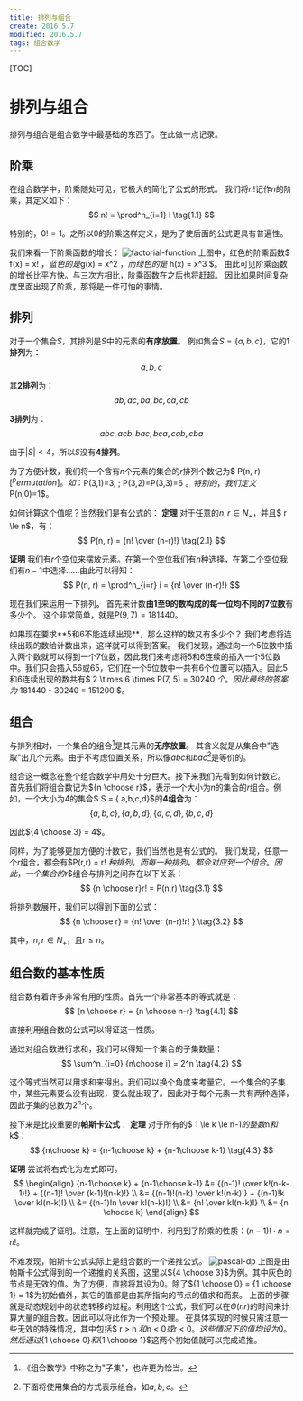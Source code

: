```yaml
---
title: 排列与组合
create: 2016.5.7
modified: 2016.5.7
tags: 组合数学
---
```

[TOC]
# 排列与组合
排列与组合是组合数学中最基础的东西了。在此做一点记录。

## 阶乘
在组合数学中，阶乘随处可见，它极大的简化了公式的形式。
我们将$n!$记作$n$的阶乘，其定义如下：
$$ n! = \prod^n_{i=1} i \tag{1.1} $$

特别的，$0! = 1$。之所以$0$的阶乘这样定义，是为了使后面的公式更具有普遍性。

我们来看一下阶乘函数的增长：
![factorial-function](http://git.oschina.net/riteme/blogimg/raw/master/permutation-and-combination/factorial.png)
上图中，红色的阶乘函数$ f(x) = x! $，蓝色的是$g(x) = x^2 $，而绿色的是$ h(x) = x^3 $。
由此可见阶乘函数的增长比平方快。与三次方相比，阶乘函数在之后也将赶超。
因此如果时间复杂度里面出现了阶乘，那将是一件可怕的事情。

## 排列
对于一个集合$S$，其排列是$S$中的元素的**有序放置**。
例如集合$S = \{ a, b, c \}$，它的**1排列**为：
$$ a, b, c $$

其**2排列**为：
$$ ab, ac, ba, bc, ca, cb $$

**3排列**为：
$$ abc, acb, bac, bca, cab, cba $$

由于$|S| < 4$，所以$S$没有**4排列**。

为了方便计数，我们将一个含有$n$个元素的集合的$r$排列个数记为$ P(n, r) $[^permutation]。
如：$P(3,1)=3, \; P(3,2)=P(3,3)=6 $。
特别的，我们定义$P(n,0)=1$。
[^permutation]: 当然也可记作$_nP_r$或$P^n_r$。

如何计算这个值呢？当然我们是有公式的：
**定理** 对于任意的$n, r \in N_+$，并且$ r \le n$，有：
$$ P(n, r) = {n! \over (n-r)!} \tag{2.1} $$

**证明** 我们有$r$个空位来摆放元素。在第一个空位我们有$n$种选择，在第二个空位我们有$n - 1$中选择......由此可以得知：
$$ P(n, r) = \prod^n_{i=r} i = {n! \over (n-r)!} $$

现在我们来运用一下排列。
首先来计数**由$1$至$9$的数构成的每一位均不同的$7$位数**有多少个。
这个非常简单，就是$P(9, 7) = 181440$。

如果现在要求**$5$和$6$不能连续出现**，那么这样的数又有多少个？
我们考虑将连续出现的数给计数出来，这样就可以得到答案。
我们发现，通过向一个$5$位数中插入两个数就可以得到一个$7$位数，因此我们来考虑将$5$和$6$连续的插入一个$5$位数中。我们只会插入$56$或$65$，它们在一个$5$位数中一共有$6$个位置可以插入。因此$5$和$6$连续出现的数共有$ 2 \times 6 \times P(7, 5) = 30240 $个。
因此最终的答案为$ 181440 - 30240 = 151200 $。

## 组合
与排列相对，一个集合的组合[^combination]是其元素的**无序放置**。
其含义就是从集合中"选取"出几个元素。由于不考虑位置关系，所以像$abc$和$bac$[^represent]是等价的。
[^combination]: 《组合数学》中称之为"子集"，也许更为恰当。

[^represent]: 下面将使用集合的方式表示组合，如${a,b,c}$。

组合这一概念在整个组合数学中用处十分巨大。接下来我们先看到如何计数它。
首先我们将组合数记为${n \choose r}$，表示一个大小为$n$的集合的$r$组合。例如，一个大小为$4$的集合$ S = \{ a,b,c,d\}$的**4组合**为：
$$ \{a,b,c\}, \{a,b,d\}, \{a,c,d\}, \{b,c,d\} $$

因此${4 \choose 3} = 4$。

同样，为了能够更加方便的计数它，我们当然也是有公式的。
我们发现，任意一个$r$组合，都会有$P(r,r) = r! $种排列。而每一种排列，都会对应到一个组合。因此，一个集合的$r$组合与排列之间存在以下关系：
$$ {n \choose r}r! = P(n,r) \tag{3.1} $$

将排列数展开，我们可以得到下面的公式：
$$ {n \choose r} = {n! \over (n-r)!r! } \tag{3.2} $$

其中，$n,r \in N_+$，且$r\le n$。

## 组合数的基本性质
组合数有着许多非常有用的性质。首先一个非常基本的等式就是：
$$ {n \choose r} = {n \choose n-r} \tag{4.1} $$

直接利用组合数的公式可以得证这一性质。

通过对组合数进行求和，我们可以得知一个集合的子集数量：
$$ \sum^n_{i=0} {n\choose i} = 2^n \tag{4.2} $$

这个等式当然可以用求和来得出。我们可以换个角度来考量它。一个集合的子集中，某些元素要么没有出现，要么就出现了。因此对于每个元素一共有两种选择，因此子集的总数为$2^n$个。

接下来是比较重要的**帕斯卡公式**：
**定理** 对于所有的$ 1 \le k \le n-1$的整数$n$和$k$：
$$ {n\choose k} = {n-1\choose k} + {n-1\choose k-1} \tag{4.3} $$

**证明** 尝试将右式化为左式即可。
$$
\begin{align}
{n-1\choose k} + {n-1\choose k-1} &= {(n-1)! \over k!(n-k-1)!} + {(n-1)! \over (k-1)!(n-k)!} \\
&= {(n-1)!(n-k) \over k!(n-k)!} + {(n-1)!k \over k!(n-k)!} \\
&= {(n-1)!n \over k!(n-k)!} \\
&= {n! \over k!(n-k)!} \\
&= {n \choose k}
\end{align}
$$

这样就完成了证明。注意，在上面的证明中，利用到了阶乘的性质：$(n-1)!\cdot n=n!$。

不难发现，帕斯卡公式实际上是组合数的一个递推公式。
![pascal-dp](http://git.oschina.net/riteme/blogimg/raw/master/permutation-and-combination/dp.svg)
上图是由帕斯卡公式得到的一个递推的关系图，这里以${4 \choose 3}$为例。其中灰色的节点是无效的值。为了方便，直接将其设为$0$。除了${1 \choose 0} = {1 \choose 1} = 1$为初始值外，其它的值都是由其所指向的节点的值求和而来。
上面的步骤就是动态规划中的状态转移的过程。利用这个公式，我们可以在$\Theta(nr)$的时间来计算大量的组合数。因此可以将此作为一个预处理。
在具体实现的时候只需注意一些无效的特殊情况，其中包括$ r > n $和$n < 0$或$r < 0$。这些情况下的值均设为$0$。然后通过${1 \choose 0}$和${1 \choose 1}$这两个初始值就可以完成递推。
